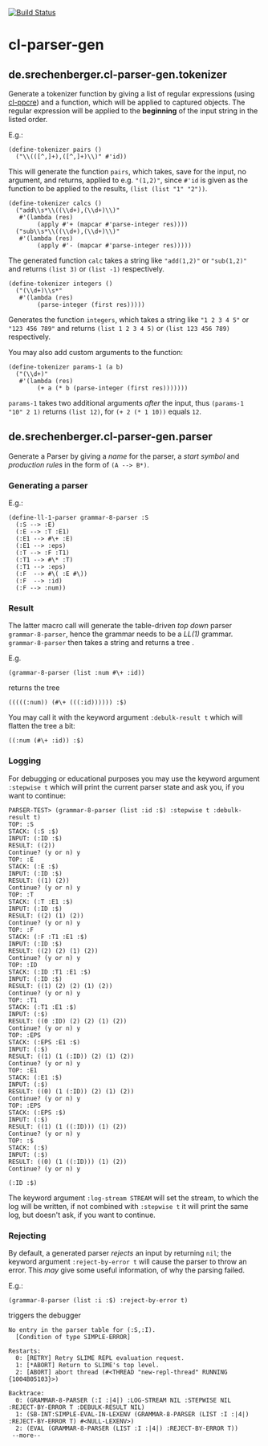 [![Build Status](https://travis-ci.org/SRechenberger/cl-parser-gen.svg?branch=master)](https://travis-ci.org/SRechenberger/cl-parser-gen)

# cl-parser-gen

## de.srechenberger.cl-parser-gen.tokenizer
Generate a tokenizer function by giving a list of regular expressions (using [cl-ppcre](http://weitz.de/cl-ppcre/))
and a function, which will be applied to captured objects.
The regular expression will be applied to the **beginning** of the input string in the listed order.

E.g.:

    (define-tokenizer pairs ()
      ("\\(([^,]+),([^,]+)\\)" #'id))
      
This will generate the function `pairs`, which takes, save for the input, no argument,
and returns, applied to e.g. `"(1,2)"`, since `#'id` is given as the function to be applied to the results, `(list (list "1" "2"))`.

    (define-tokenizer calcs ()
      ("add\\s*\\((\\d+),(\\d+)\\)"
       #'(lambda (res)
            (apply #'+ (mapcar #'parse-integer res))))
      ("sub\\s*\\((\\d+),(\\d+)\\)"
       #'(lambda (res)
            (apply #'- (mapcar #'parse-integer res)))))
          
The generated function `calc` takes a string like `"add(1,2)"` or `"sub(1,2)"` and returns `(list 3)` or `(list -1)` respectively.

    (define-tokenizer integers ()
      ("(\\d+)\\s*"
       #'(lambda (res)
            (parse-integer (first res)))))
            
Generates the function `integers`, which takes a string like `"1 2 3 4 5"` or `"123 456 789"` and returns `(list 1 2 3 4 5)` or `(list 123 456 789)` respectively.

You may also add custom arguments to the function:

    (define-tokenizer params-1 (a b)
      ("(\\d+)"
       #'(lambda (res)
            (+ a (* b (parse-integer (first res)))))))
            
`params-1` takes two additional arguments *after* the input, thus `(params-1 "10" 2 1)` returns `(list 12)`, for `(+ 2 (* 1 10))` equals `12`.

## de.srechenberger.cl-parser-gen.parser
Generate a Parser by giving a *name* for the parser, a *start symbol* and *production rules* in the form of
`(A --> B*)`.

### Generating a parser
E.g.:
 
    (define-ll-1-parser grammar-8-parser :S
      (:S --> :E)
      (:E --> :T :E1)
      (:E1 --> #\+ :E)
      (:E1 --> :eps)
      (:T --> :F :T1)
      (:T1 --> #\* :T)
      (:T1 --> :eps)
      (:F  --> #\( :E #\))
      (:F  --> :id)
      (:F --> :num))
      
### Result
The latter macro call will generate the table-driven *top down* parser `grammar-8-parser`, hence the grammar needs to be a *LL(1)* grammar.
`grammar-8-parser` then takes a string and returns a tree .

E.g. 
    
    (grammar-8-parser (list :num #\+ :id))

returns the tree 

    (((((:num)) (#\+ (((:id)))))) :$)
    
You may call it with the keyword argument `:debulk-result t` which will flatten the tree a bit: 

    ((:num (#\+ :id)) :$)

### Logging
For debugging or educational purposes you may use the keyword argument `:stepwise t` which will print the current parser state and ask you, if you want to continue:

    PARSER-TEST> (grammar-8-parser (list :id :$) :stepwise t :debulk-result t)
    TOP: :S
    STACK: (:S :$)
    INPUT: (:ID :$)
    RESULT: ((2))
    Continue? (y or n) y
    TOP: :E
    STACK: (:E :$)
    INPUT: (:ID :$)
    RESULT: ((1) (2))
    Continue? (y or n) y
    TOP: :T
    STACK: (:T :E1 :$)
    INPUT: (:ID :$)
    RESULT: ((2) (1) (2))
    Continue? (y or n) y
    TOP: :F
    STACK: (:F :T1 :E1 :$)
    INPUT: (:ID :$)
    RESULT: ((2) (2) (1) (2))
    Continue? (y or n) y
    TOP: :ID
    STACK: (:ID :T1 :E1 :$)
    INPUT: (:ID :$)
    RESULT: ((1) (2) (2) (1) (2))
    Continue? (y or n) y
    TOP: :T1
    STACK: (:T1 :E1 :$)
    INPUT: (:$)
    RESULT: ((0 :ID) (2) (2) (1) (2))
    Continue? (y or n) y
    TOP: :EPS
    STACK: (:EPS :E1 :$)
    INPUT: (:$)
    RESULT: ((1) (1 (:ID)) (2) (1) (2))
    Continue? (y or n) y
    TOP: :E1
    STACK: (:E1 :$)
    INPUT: (:$)
    RESULT: ((0) (1 (:ID)) (2) (1) (2))
    Continue? (y or n) y
    TOP: :EPS
    STACK: (:EPS :$)
    INPUT: (:$)
    RESULT: ((1) (1 ((:ID))) (1) (2))
    Continue? (y or n) y
    TOP: :$
    STACK: (:$)
    INPUT: (:$)
    RESULT: ((0) (1 ((:ID))) (1) (2))
    Continue? (y or n) y
    
    (:ID :$)

The keyword argument `:log-stream STREAM` will set the stream, to which the log will be written,
if not combined with `:stepwise t` it will print the same log, but doesn't ask, if you want to continue.

### Rejecting
By default, a generated parser *rejects* an input by returning `nil`; the keyword argument `:reject-by-error t` will cause the parser
to throw an error. This *may* give some useful information, of why the parsing failed.

E.g.:
    
    (grammar-8-parser (list :i :$) :reject-by-error t)
 
triggers the debugger

    No entry in the parser table for (:S,:I).
      [Condition of type SIMPLE-ERROR]

    Restarts:
      0: [RETRY] Retry SLIME REPL evaluation request.
      1: [*ABORT] Return to SLIME's top level.
      2: [ABORT] abort thread (#<THREAD "new-repl-thread" RUNNING {1004B05103}>)

    Backtrace:
      0: (GRAMMAR-8-PARSER (:I :|4|) :LOG-STREAM NIL :STEPWISE NIL :REJECT-BY-ERROR T :DEBULK-RESULT NIL)
      1: (SB-INT:SIMPLE-EVAL-IN-LEXENV (GRAMMAR-8-PARSER (LIST :I :|4|) :REJECT-BY-ERROR T) #<NULL-LEXENV>)
      2: (EVAL (GRAMMAR-8-PARSER (LIST :I :|4|) :REJECT-BY-ERROR T))
     --more--


